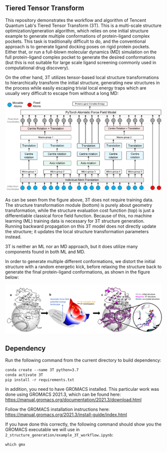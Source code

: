 ## Tiered Tensor Transform

This repository demonstrates the workflow and algorithm of Tencent Quantum Lab's Tiered Tensor Transform (3T).
This is a multi-scale structure optimization/generation algorithm, which relies on one initial structure example to generate multiple conformations of protein-ligand complex pockets.
This task is traditionally difficult to do, and the conventional approach is to generate ligand docking poses on rigid protein pockets.
Either that, or run a full-blown molecular dynamics (MD) simulation on the full protein-ligand complex pocket to generate the desired conformations (but this is not suitable for large scale ligand screening commonly used in computational drug discovery).

On the other hand, 3T utilizes tensor-based local structure transformations to hierarchically transform the initial structure,
generating new structures in the process while easily escaping trivial local energy traps which are usually very difficult to escape from without a long MD:

![Alt text](2_structure_generation/Images/3T_Model.png?raw=true "Title")

As can be seen from the figure above, 3T does not require training data. The structure transformation module (bottom) is purely about geometry transformation,
while the structure evaluation cost function (top) is just a differentiable classical force field function.
Because of this, no machine learning (ML) training data is necessary for 3T structure generation.
Running backward propagation on this 3T model does not directly update the structure;
it updates the local structure transformation parameters instead.

3T is neither an ML nor an MD approach, but it does utilize many components found in both ML and MD.

In order to generate multiple different conformations, we distort the initial structure with a random energetic kick,
before relaxing the structure back to generate the final protein-ligand conformations, as shown in the figure below:

![Alt text](2_structure_generation/Images/3T_Workflow.png?raw=true "Title")

## Dependency

Run the following command from the current directory to build dependency:

```
conda create --name 3T python=3.7
conda activate 3T
pip install -r requirements.txt
```

In addition, you need to have GROMACS installed.
This particular work was done using GROMACS 2021.3, which can be found here:
    https://manual.gromacs.org/documentation/2021.3/download.html

Follow the GROMACS installation instructions here:
    https://manual.gromacs.org/2021.3/install-guide/index.html

If you have done this correctly, the following command should show you the GROMACS executable we will use in `2_structure_generation/example_3T_workflow.ipynb`:
```
which gmx
```

